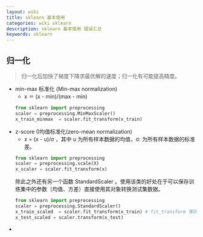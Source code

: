 ```yaml
---
layout: wiki
title: sklearn 基本使用
categories: wiki sklearn
description: sklearn 基本使用 错误汇总
keywords: sklearn
---
```


## 归一化

> 归一化后加快了梯度下降求最优解的速度；归一化有可能提高精度。

+ min-max 标准化 (Min-max normalization) 
    * x ＝ (x - min)/(max - min)
    ```python
    from sklearn import preprocessing
    scaler = preprocessing.MinMaxScaler()
    x_train_minmax  = scaler.fit_transform(x_train)
    ```
+ z-score 0均值标准化(zero-mean normalization)
    * x = (x - u)/σ ，其中 u 为所有样本数据的均值，σ: 为所有样本数据的标准差。
    ```python
    from sklearn import preprocessing
    scaler = preprocessing.scale(X)
    x_scaler = scaler.fit_transform(x)
    ```
    除此之外还有另一个函数 StandardScaler 。使用该类的好处在于可以保存训练集中的参数（均值、方差）直接使用其对象转换测试集数据。
    ```python
    from sklearn import preprocessing
    scaler = preprocessing.StandardScaler()
    x_train_scaled  = scaler.fit_transform(x_train) # fit_transform 等同于 fit + transform 两个函数的结合
    x_test_scaled = scaler.transform(x_test)
    ```
+ 